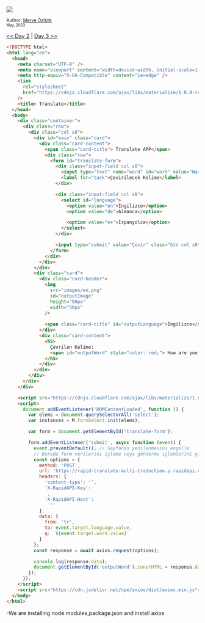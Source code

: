 <div align-items="center">
<a class="header-badge" target="_blank" href="https://www.linkedin.com/in/merve-%C3%B6-5062a5260/">
    <img src="https://img.shields.io/badge/style--5eba00.svg?label=LinkedIn&logo=linkedin&style=social">
  </a>

  <a class="header-badge" target="_blank" href="https://github.com/mrvozturk">
   
  </a>

<sub>Author:
<a href="https://www.linkedin.com/in/merve-%C3%B6-5062a5260/" target="_blank">Merve Öztürk</a><br>
<small> May, 2023</small>
</sub>
</div>

[<< Day 2](../readMe.md) | [Day 3 >>](../02_Day_Introduction_to_React/02_introduction_to_react.md)

```html
<!DOCTYPE html>
<html lang="en">
  <head>
    <meta charset="UTF-8" />
    <meta name="viewport" content="width=device-width, initial-scale=1.0" />
    <meta http-equiv="X-UA-Compatible" content="ie=edge" />
    <link
      rel="stylesheet"
      href="https://cdnjs.cloudflare.com/ajax/libs/materialize/1.0.0-rc.2/css/materialize.min.css"
    />
    <title> Translate</title>
  </head>
  <body>
    <div class="container">
      <div class="row">
        <div class="col s8">
          <div id="main" class="card">
            <div class="card-content">
              <span class="card-title"> Translate APP</span>
              <div class="row">
                <form id="translate-form">
                  <div class="input-field col s8">
                    <input type="text" name="word" id="word" value="Nasılsın" />
                    <label for="task">Çevirilecek Kelime</label>
                  </div>

                  <div class="input-field col s8">
                    <select id="language">
                      <option value="en">İngilizce</option>
                      <option value="de">Almanca</option>

                      <option value="es">İspanyolca</option>
                    </select>
                  </div>

                  <input type="submit" value="Çevir" class="btn col s8" />
                </form>
              </div>
            </div>
          </div>
          <div class="card">
            <div class="card-header">
              <img
                src="images/en.png"
                id="outputImage"
                height="50px"
                width="50px"
              />
              
              <span class="card-title" id="outputLanguage">İngilizce</span>
            </div>
            <div class="card-content">
              <h5>
                Çevrilen Kelime:
                <span id="outputWord" style="color: red;"> How are you ?</span>
              </h5>
            </div>
          </div>
        </div>
      </div>
    </div>

    <script src="https://cdnjs.cloudflare.com/ajax/libs/materialize/1.0.0-rc.2/js/materialize.min.js"></script>
    <script>
      document.addEventListener('DOMContentLoaded', function () {
        var elems = document.querySelectorAll('select');
        var instances = M.FormSelect.init(elems);

        var form = document.getElementById('translate-form');

        form.addEventListener('submit', async function (event) {
          event.preventDefault(); // Sayfanın yenilenmesini engelle
          // Burada form verilerini işleme veya gönderme işlemlerini yapabilirsiniz
          const options = {
            method: 'POST',
            url: 'https://rapid-translate-multi-traduction.p.rapidapi.com/t',
            headers: {
              'content-type': '',
              'X-RapidAPI-Key':
               ,
              'X-RapidAPI-Host':
                ''
            },
            data: {
              from: 'tr',
              to: event.target.language.value,
              q: `${event.target.word.value}`
            }
          };
          const response = await axios.request(options);

          console.log(response.data);
          document.getElementById('outputWord').innerHTML = response.data[0];
        });
      });
    </script>
    <script src="https://cdn.jsdelivr.net/npm/axios/dist/axios.min.js"></script>
  </body>
</html>

```
-We are installing node modules,package.json  and install axios

